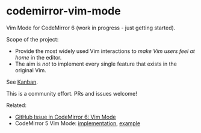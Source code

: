 # codemirror-vim-mode
Vim Mode for CodeMirror 6 (work in progress - just getting started).

Scope of the project:

 * Provide the most widely used Vim interactions to _make Vim users feel at home_ in the editor.
 * The aim is _not_ to implement every single feature that exists in the original Vim.

See [Kanban](https://github.com/vizhub-open-core/codemirror-vim-mode/projects/1).

This is a community effort. PRs and issues welcome!

Related:

 * [GitHub Issue in CodeMirror 6: Vim Mode](https://github.com/codemirror/codemirror.next/issues/79)
 * CodeMirror 5 Vim Mode: [implementation](https://github.com/codemirror/CodeMirror/blob/master/keymap/vim.js), [example](https://codemirror.net/demo/vim.html)
